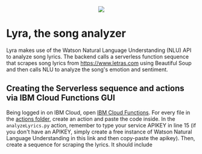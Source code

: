 <div align="center">
<a href="https://cloud.ibm.com">
<img src="https://img.shields.io/badge/IBM%20Cloud-powered-blue.svg" />
</a>
</div>

# Lyra, the song analyzer

Lyra makes use of the Watson Natural Language Understanding (NLU) API to analyze song lyrics. The backend calls a serverless function sequence that scrapes song lyrics from https://www.letras.com using Beautiful Soup and then calls NLU to analyze the song's emotion and sentiment.

<!-- ## Index

* [1. Run local](#1-introdução)
* [2. Deploy](#2-deploy) -->

## Creating the Serverless sequence and actions via IBM Cloud Functions GUI

Being logged in on IBM Cloud, open [IBM Cloud Functions](https://cloud.ibm.com/functions/actions). For every file in the [actions folder](./actions), create an action and paste the code inside. In the `analyzeLyrics.py` action, remember to type your service APIKEY in line 15 (if you don't have an APIKEY, simply create a free instance of Watson Natural Language Understanding in this link and then copy-paste the apikey). Then, create a sequence for scraping the lyrics. It should include 